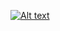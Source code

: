 
[![Alt text](https://img.youtube.com/vi/aHB0db8aCqI/0.jpg)](https://www.youtube.com/watch?v=aHB0db8aCqI)
